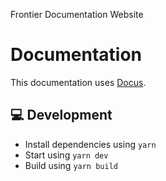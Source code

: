 Frontier Documentation Website
# Documentation

This documentation uses [Docus](https://github.com/nuxt-themes/docus).

## 💻 Development

- Install dependencies using `yarn`
- Start using `yarn dev`
- Build using `yarn build`
